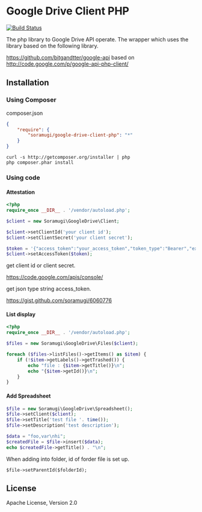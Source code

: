 # Google Drive Client PHP

[![Build Status](https://travis-ci.org/soramugi/google-drive-client-php.png?branch=master)](https://travis-ci.org/soramugi/google-drive-client-php)

The php library to Google Drive API operate.
The wrapper which uses the library based on the following library.

<https://github.com/bitgandtter/google-api> based on <http://code.google.com/p/google-api-php-client/>


## Installation

### Using Composer

composer.json

```json
{
    "require": {
        "soramugi/google-drive-client-php": "*"
    }
}
```

    curl -s http://getcomposer.org/installer | php
    php composer.phar install

### Using code

#### Attestation

```php
<?php
require_once __DIR__ . '/vendor/autoload.php';

$client = new Soramugi\GoogleDrive\Client;

$client->setClientId('your client id');
$client->setClientSecret('your client secret');

$token = '{"access_token":"your_access_token","token_type":"Bearer","expires_in":3600,"refresh_token":"your_refresh_token","created":0000000000}';
$client->setAccessToken($token);
```

get client id or client secret.

<https://code.google.com/apis/console/>

get json type string access_token.

<https://gist.github.com/soramugi/6060776>

#### List display

```php
<?php
require_once __DIR__ . '/vendor/autoload.php';

$files = new Soramugi\GoogleDrive\Files($client);

foreach ($files->listFiles()->getItems() as $item) {
    if (!$item->getLabels()->getTrashed()) {
        echo "file : {$item->getTitle()}\n";
        echo "{$item->getId()}\n";
    }
}
```

#### Add Spreadsheet

```php
$file = new Soramugi\GoogleDrive\Spreadsheet();
$file->setClient($client);
$file->setTitle('test file '. time());
$file->setDescription('test description');

$data = "foo,var\nhi";
$createdFile = $file->insert($data);
echo $createdFile->getTitle() . "\n";
```

When adding into folder, id of forder file is set up.

    $file->setParentId($folderId);

## License

Apache License, Version 2.0
